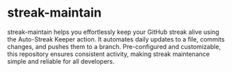 # streak-maintain
streak-maintain helps you effortlessly keep your GitHub streak alive using the Auto-Streak Keeper action. It automates daily updates to a file, commits changes, and pushes them to a branch. Pre-configured and customizable, this repository ensures consistent activity, making streak maintenance simple and reliable for all developers.
